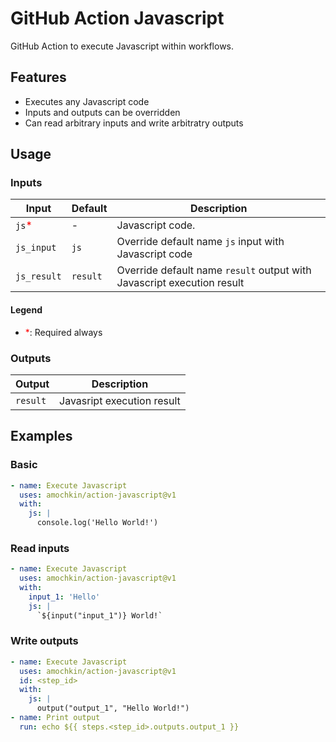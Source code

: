 # GitHub Action Javascript

GitHub Action to execute Javascript within workflows.

## Features

- Executes any Javascript code
- Inputs and outputs can be overridden
- Can read arbitrary inputs and write arbitratry outputs

## Usage

### Inputs

| Input                                             | Default  | Description                                                            |
|---------------------------------------------------|----------|------------------------------------------------------------------------|
| `js`<span style="color:red">*</span>              | -        | Javascript code.                                                       |
| `js_input`                                        | `js`     | Override default name `js` input with Javascript code                  |
| `js_result`                                       | `result` | Override default name `result` output with Javascript execution result |

#### Legend

- <span style="color:red">*</span>: Required always

### Outputs

| Output   | Description                |
|----------|----------------------------|
| `result` | Javasript execution result |

## Examples

### Basic

```yaml
- name: Execute Javascript
  uses: amochkin/action-javascript@v1
  with:
    js: |
      console.log('Hello World!')
```

### Read inputs

```yaml
- name: Execute Javascript
  uses: amochkin/action-javascript@v1
  with:
    input_1: 'Hello'
    js: |
      `${input("input_1")} World!`
```

### Write outputs

```yaml
- name: Execute Javascript
  uses: amochkin/action-javascript@v1
  id: <step_id>
  with:
    js: |
      output("output_1", "Hello World!")
- name: Print output
  run: echo ${{ steps.<step_id>.outputs.output_1 }}
```
